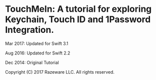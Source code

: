 # TouchMeIn: A tutorial for exploring Keychain, Touch ID and 1Password Integration.

Mar 2017: Updated for Swift 3.1

Aug 2016: Updated for Swift 2.2

Dec 2014: Original Tutorial

Copyright (C) 2017 Razeware LLC. All rights reserved.
